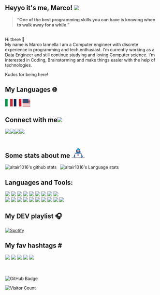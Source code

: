 ## Heyyo it's me, Marco! <img src="https://github.com/TheDudeThatCode/TheDudeThatCode/blob/master/Assets/Mario_Hello_Big.gif" width="30px">
> **“One of the best programming skills you can have is knowing when to walk away for a while.”**
<br>
Hi there 👋
<br>
My name is Marco Iannella
I am a Computer engineer with discrete experience in programming and tech enthusiast. I'm currently working as a Data Engineer and still continue studying and loving Computer science. 
I'm interested in Coding, Brainstorming and make things easier with the help of technologies. 

Kudos for being here! 


## My Languages 🌐
<img src="https://github.com/lipis/flag-icons/blob/main/flags/1x1/it.svg" height="25px" width="25px">      <img src="https://github.com/lipis/flag-icons/blob/main/flags/1x1/fr.svg" height="25px" width="25px">      <img src="https://github.com/lipis/flag-icons/blob/main/flags/1x1/us.svg" height="25px" width="25px">


## Connect with me<img src="https://github.com/TheDudeThatCode/TheDudeThatCode/blob/master/Assets/Handshake.gif" height="32px">

<a href="http://www.linkedin.com/in/marco-iannella-b345b283" target="blank" >
  <img align="left"  src="https://img.shields.io/badge/LinkedIn-0077B5?style=for-the-badge&logo=linkedin&logoColor=white" />
  </a>
<a href="https://twitter.com/marco_iannella" target="blank" >
    <img align="left" src="https://img.shields.io/badge/Twitter-1DA1F2?style=for-the-badge&logo=twitter&logoColor=white"/>
  </a>

  <a href="mailto:marco.iannell4@gmail.com">
    <img align="left"src="https://img.shields.io/badge/Gmail-D14836?style=for-the-badge&logo=gmail&logoColor=white" />
  </a>
  <a href="https://dev.to/altair1016">
    <img align="left"src="https://img.shields.io/badge/dev.to-0A0A0A?style=for-the-badge&logo=devdotto&logoColor=white" />
  </a>


 <br>
  <br>


## Some stats about me <img src="https://github.com/Avinash-Gahlowt/Avinash-Gahlowt/blob/main/Developer.gif" height="32px">
![altair1016's github stats](https://github-readme-stats.vercel.app/api?username=altair1016&show_icons=true&hide_border=true)&nbsp;&nbsp;
![altair1016's Language stats](https://github-readme-stats-eight-theta.vercel.app/api/top-langs/?username=altair1016&layout=compact&langs_count=8&hide_border=true)
<br />

 ## Languages and Tools:

![](https://img.shields.io/badge/Python-FFFFFF?style=for-the-badge&logo=python&logoColor=darkgreen)
![](https://img.shields.io/badge/C-00599C?style=for-the-badge&logo=c&logoColor=white)
![](https://img.shields.io/badge/Java-5E5C5C?style=for-the-badge&logo=java&logoColor=white)
![](https://img.shields.io/badge/json-A5DF1E?style=for-the-badge&logo=json&logoColor=white)
![](https://img.shields.io/badge/SQL-220098?style=for-the-badge&logo=mysql&logoColor=white)
![](https://img.shields.io/badge/CSS3-1572B6?style=for-the-badge&logo=css3&logoColor=white)
 ![](https://img.shields.io/badge/HTML5-E34F26?style=for-the-badge&logo=html5&logoColor=white)
![](https://img.shields.io/badge/JavaScript-F7DF1E?style=for-the-badge&logo=javascript&logoColor=black)
![](https://img.shields.io/badge/php-C1DC55?style=for-the-badge&logo=php&logoColor=white)
<br>
![](https://img.shields.io/badge/Ubuntu-E95420?style=for-the-badge&logo=ubuntu&logoColor=white)
![](https://img.shields.io/badge/GitHub-100000?style=for-the-badge&logo=github&logoColor=white)
![](https://img.shields.io/badge/Git-F05032?style=for-the-badge&logo=git&logoColor=white)
![](https://img.shields.io/badge/Cloudera-430098?style=for-the-badge&logo=cloudera&logoColor=white)
![](https://img.shields.io/badge/Atom-9bd861?style=for-the-badge&logo=atom&logoColor=white)
![](https://img.shields.io/badge/Sublime-4C4C4C?style=for-the-badge&logo=sublimetext&logoColor=orange)
![](https://img.shields.io/badge/PyCharm-1AD78C?style=for-the-badge&logo=pycharm&logoColor=yellow)
![](https://img.shields.io/badge/Teradata-E95420?style=for-the-badge&logo=teradata&logoColor=white)
![](https://img.shields.io/badge/MacOS-00CA4E?style=for-the-badge&logo=macos&logoColor=white)
![](https://img.shields.io/badge/Windows-010081?style=for-the-badge&logo=windows&logoColor=white)
 
 ## My DEV playlist 🎧


[![Spotify](https://github-readme-remake.vercel.app/api/spotify)](https://open.spotify.com/user/1133426402)
<br/>


 ## My fav hashtags \#
![](https://img.shields.io/badge/pylover-5E5C5C?style=for-the-badge&logo=octothorpe&logoColor=white)
![](https://img.shields.io/badge/algorithms-5E5C5C?style=for-the-badge&logo=octothorpe&logoColor=white)
![](https://img.shields.io/badge/datascience-5E5C5C?style=for-the-badge&logo=octothorpe&logoColor=white)
![](https://img.shields.io/badge/tech-5E5C5C?style=for-the-badge&logo=octothorpe&logoColor=white)
![](https://img.shields.io/badge/computerscience-5E5C5C?style=for-the-badge&logo=octothorpe&logoColor=white)
<br><br><br><br>
<a><img src="https://img.shields.io/github/followers/altair1016?label=Followers&style=social" alt="GitHub Badge"></a>

![Visitor Count](https://komarev.com/ghpvc/?username=altair1016&color=orange&style=flat-square)
